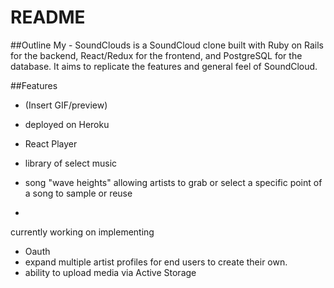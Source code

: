 # README
##Outline
My - SoundClouds is a SoundCloud clone built with Ruby on Rails for the backend, React/Redux for the frontend, and PostgreSQL for the database. It aims to replicate the features and general feel of SoundCloud.

##Features

* (Insert GIF/preview)

* deployed on Heroku

* React Player 
* library of select music 
* song "wave heights" allowing artists to grab or select a specific point of a song to sample or reuse
* 



currently working on implementing

- Oauth 
- expand multiple artist profiles for end users to create their own.
- ability to upload  media via Active Storage
